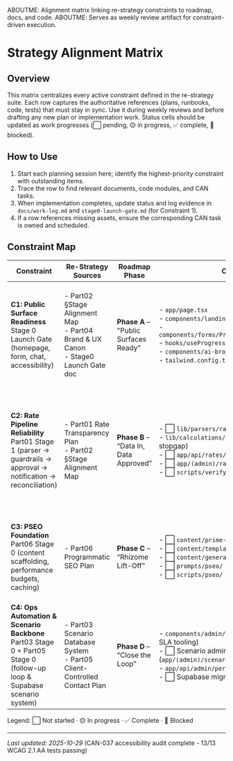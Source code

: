 ABOUTME: Alignment matrix linking re-strategy constraints to roadmap, docs, and code.
ABOUTME: Serves as weekly review artifact for constraint-driven execution.

# Strategy Alignment Matrix

## Overview

This matrix centralizes every active constraint defined in the re-strategy suite. Each row captures the authoritative references (plans, runbooks, code, tests) that must stay in sync. Use it during weekly reviews and before drafting any new plan or implementation work. Status cells should be updated as work progresses (⬜ pending, 🟡 in progress, ✅ complete, 🔴 blocked).

## How to Use

1. Start each planning session here; identify the highest-priority constraint with outstanding items.
2. Trace the row to find relevant documents, code modules, and CAN tasks.
3. When implementation completes, update status and log evidence in `docs/work-log.md` and `stage0-launch-gate.md` (for Constraint 1).
4. If a row references missing assets, ensure the corresponding CAN task is owned and scheduled.

## Constraint Map

| Constraint | Re-Strategy Sources | Roadmap Phase | Canonical Files | Runbooks | Active Plans | Code Modules / Tests | CAN Tasks | Status |
|------------|--------------------|---------------|-----------------|----------|--------------|----------------------|-----------|--------|
| **C1: Public Surface Readiness**<br/>Stage 0 Launch Gate (homepage, form, chat, accessibility) | - Part02 §Stage Alignment Map<br/>- Part04 Brand & UX Canon<br/>- Stage0 Launch Gate doc | **Phase A** – "Public Surfaces Ready" | - `app/page.tsx`<br/>- `components/landing/*.tsx`<br/>- `components/forms/ProgressiveFormWithController.tsx`<br/>- `hooks/useProgressiveFormController.ts`<br/>- `components/ai-broker/ResponsiveBrokerShell.tsx`<br/>- `tailwind.config.ts` (brand tokens) | - `docs/runbooks/brand/messaging.md`<br/>- `docs/runbooks/brand/copywriting-guide.md`<br/>- ⬜ `docs/content/voice-and-tone.md` (CAN-036)<br/>- ✅ `docs/test-reports/2025-10-29-accessibility-audit-can-037.md` (CAN-037 complete) | - ✅ Progressive form plan (archived 2025-10-24)<br/>- `mobile-ai-broker-ui-rebuild-plan.md` | - `tests/e2e/step3-ux-report.spec.ts`<br/>- `tests/e2e/chat-production-e2e.spec.ts`<br/>- `tests/hooks/useProgressiveFormController.test.tsx`<br/>- `tests/calculations/instant-profile.test.ts` (28/28 passing)<br/>- ✅ `tests/e2e/accessibility-audit.spec.ts` (13/13 WCAG 2.1 AA) | CAN-001, CAN-016, CAN-017, CAN-020, CAN-036, CAN-037 | 🟡 |
| **C2: Rate Pipeline Reliability**<br/>Part01 Stage 1 (parser → guardrails → approval → notification → reconciliation) | - Part01 Rate Transparency Plan<br/>- Part02 §Stage Alignment Map | **Phase B** – “Data In, Data Approved” | - ⬜ `lib/parsers/rates/*` (to be migrated)<br/>- `lib/calculations/instant-profile.ts` (current stopgap)<br/>- ⬜ `app/api/rates/ingest/route.ts`<br/>- ⬜ `app/(admin)/rates/pending/page.tsx`<br/>- ⬜ `scripts/verify-rate-snapshot.ts` | - ⬜ `docs/runbooks/data/rate-parser.md` (CAN-033)<br/>- ⬜ `docs/runbooks/chat/rate-reveal-guide.md` (CAN-034) | - `2025-10-31-parser-crm-integration-plan.md` (Stage A) | - `tests/calculations/instant-profile.test.ts`<br/>- `tests/dr-elena-v2-regulation.test.ts`<br/>- ⬜ `tests/rates/parser-contract.test.ts` | CAN-006, CAN-008, CAN-033, CAN-034, CAN-043, CAN-045, CAN-050 | ⬜ |
| **C3: PSEO Foundation**<br/>Part06 Stage 0 (content scaffolding, performance budgets, caching) | - Part06 Programmatic SEO Plan | **Phase C** – “Rhizome Lift-Off” | - ⬜ `content/prime-nodes/`<br/>- ⬜ `content/templates/`<br/>- ⬜ `content/generated/`<br/>- ⬜ `prompts/pseo/`<br/>- ⬜ `scripts/pseo/` | - ⬜ `docs/runbooks/content/pseo-rhizome-playbook.md`<br/>- ⬜ `docs/runbooks/content/template-library.md`<br/>- ⬜ `docs/runbooks/content/query-shaping.md`<br/>- ⬜ `docs/runbooks/content/pseo-setup.md` (CAN-040)<br/>- ⬜ `docs/runbooks/devops/pseo-edge-caching.md` (CAN-048) | - None yet (to be drafted after constraint sign-off) | - ⬜ PSEO lint/test scripts (package.json) (CAN-047)<br/>- ⬜ Lighthouse budget checks (CI) | CAN-005, CAN-040, CAN-047, CAN-048, CAN-049 | ⬜ |
| **C4: Ops Automation & Scenario Backbone**<br/>Part03 Stage 0 + Part05 Stage 0 (follow-up loop & Supabase scenario system) | - Part03 Scenario Database System<br/>- Part05 Client-Controlled Contact Plan | **Phase D** – “Close the Loop” | - `components/admin/PerformanceDashboard.tsx` (partial SLA tooling)<br/>- ⬜ Scenario admin console (`app/(admin)/scenarios/...`)<br/>- `app/api/admin/performance-analysis/route.ts`<br/>- ⬜ Supabase migrations for scenario tables | - ⬜ `docs/runbooks/data/scenario-retention.md` (CAN-035)<br/>- ⬜ `docs/runbooks/operations/follow-up-playbook.md` (CAN-038)<br/>- ⬜ `docs/runbooks/engineering/automation-platform.md` (CAN-039)<br/>- ⬜ `docs/runbooks/ops/{airtable-schema.md, referral-playbook.md, partner-care.md}` (CAN-041) | - None yet (to be created when work begins) | - ⬜ Follow-up tests (unit/integration)<br/>- ⬜ Supabase migration tests<br/>- Existing analytics scripts under review | CAN-035, CAN-038, CAN-039, CAN-041, CAN-046 | ⬜ |

Legend: ⬜ Not started · 🟡 In progress · ✅ Complete · 🔴 Blocked

---

*Last updated: 2025-10-29* (CAN-037 accessibility audit complete - 13/13 WCAG 2.1 AA tests passing)
